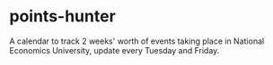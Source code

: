 # points-hunter
 A calendar to track 2 weeks' worth of events taking place in National Economics University, update every Tuesday and Friday.